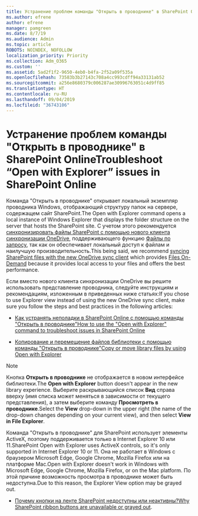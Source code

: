 ```yaml
---
title: Устранение проблем команды "Открыть в проводнике" в SharePoint Online
ms.author: efrene
author: efrene
manager: pamgreen
ms.date: 8/7/19
ms.audience: Admin
ms.topic: article
ROBOTS: NOINDEX, NOFOLLOW
localization_priority: Priority
ms.collection: Adm_O365
ms.custom: ''
ms.assetid: 5ad2f1f2-9650-4eb0-b4fa-2f52a09f535a
ms.openlocfilehash: 73583b3b27143c708a4cc993cdff94a33131ab52
ms.sourcegitcommit: a256e8680379c006287ae30996763051c4d9ff85
ms.translationtype: HT
ms.contentlocale: ru-RU
ms.lasthandoff: 09/04/2019
ms.locfileid: "36743106"
---
```

# <a name="troubleshoot-open-with-explorer-issues-in-sharepoint-online"></a><span data-ttu-id="641b3-102">Устранение проблем команды "Открыть в проводнике" в SharePoint Online</span><span class="sxs-lookup"><span data-stu-id="641b3-102">Troubleshoot “Open with Explorer” issues in SharePoint Online</span></span>

<span data-ttu-id="641b3-103">Команда "Открыть в проводнике" открывает локальный экземпляр проводника Windows, отображающий структуру папок на сервере, содержащем сайт SharePoint.</span><span class="sxs-lookup"><span data-stu-id="641b3-103">The Open with Explorer command opens a local instance of Windows Explorer that displays the folder structure on the server that hosts the SharePoint site.</span></span> <span data-ttu-id="641b3-104">С учетом этого рекомендуется [синхронизировать файлы SharePoint с помощью нового клиента синхронизации OneDrive](https://support.office.com/article/sync-sharepoint-files-with-the-new-onedrive-sync-client-6de9ede8-5b6e-4503-80b2-6190f3354a88)</a>, поддерживающего функцию [Файлы по запросу](https://support.office.com/article/learn-about-onedrive-files-on-demand-0e6860d3-d9f3-4971-b321-7092438fb38e), так как он обеспечивает локальный доступ к файлам и наилучшую производительность.</span><span class="sxs-lookup"><span data-stu-id="641b3-104">This being said, we recommend [syncing SharePoint files with the new OneDrive sync client](https://support.office.com/article/sync-sharepoint-files-with-the-new-onedrive-sync-client-6de9ede8-5b6e-4503-80b2-6190f3354a88)</a> which provides [Files On-Demand](https://support.office.com/article/learn-about-onedrive-files-on-demand-0e6860d3-d9f3-4971-b321-7092438fb38e) because it provides local access to your files and offers the best performance.</span></span>


<span data-ttu-id="641b3-105">Если вместо нового клиента синхронизации OneDrive вы решите использовать представление проводника, следуйте инструкциям и рекомендациям, изложенным в приведенных ниже статьях:</span><span class="sxs-lookup"><span data-stu-id="641b3-105">If you chose to use Explorer view instead of using the new OneDrive sync client, make sure you follow the steps and best practices in the following articles:</span></span>

- [<span data-ttu-id="641b3-106">Как устранять неполадки в SharePoint Online с помощью команды "Открыть в проводнике"</span><span class="sxs-lookup"><span data-stu-id="641b3-106">How to use the "Open with Explorer" command to troubleshoot issues in SharePoint Online</span></span>](https://docs.microsoft.com/sharepoint/support/lists-and-libraries/troubleshoot-issues-using-open-with-explorer)

- [<span data-ttu-id="641b3-107">Копирование и перемещение файлов библиотеки с помощью команды "Открыть в проводнике"</span><span class="sxs-lookup"><span data-stu-id="641b3-107">Copy or move library files by using Open with Explorer</span></span>](https://support.office.com/article/copy-or-move-library-files-by-using-open-with-explorer-aaee7bfb-e2a1-42ee-8fc0-bcc0754f04d2)

> [!Note]  
> <span data-ttu-id="641b3-108">Кнопка **Открыть в проводнике** не отображается в новом интерфейсе библиотеки.</span><span class="sxs-lookup"><span data-stu-id="641b3-108">The **Open with Explorer** button doesn't appear in the new library experience.</span></span> <span data-ttu-id="641b3-109">Выберите раскрывающийся список **Вид** справа вверху (имя списка может меняться в зависимости от текущего представления), а затем выберите команду **Просмотреть в проводнике**.</span><span class="sxs-lookup"><span data-stu-id="641b3-109">Select the **View** drop-down in the upper right (the name of the drop-down changes depending on your current view), and then select **View in File Explorer**.</span></span>
>
 ><span data-ttu-id="641b3-110">Команда "Открыть в проводнике" для SharePoint использует элементы ActiveX, поэтому поддерживается только в Internet Explorer 10 или 11.</span><span class="sxs-lookup"><span data-stu-id="641b3-110">SharePoint Open with Explorer uses ActiveX controls, so it's only supported in Internet Explorer 10 or 11.</span></span> <span data-ttu-id="641b3-111">Она не работает в Windows с браузером Microsoft Edge, Google Chrome, Mozilla Firefox или на платформе Mac.</span><span class="sxs-lookup"><span data-stu-id="641b3-111">Open with Explorer doesn't work in Windows with Microsoft Edge, Google Chrome, Mozilla Firefox, or on the Mac platform.</span></span> <span data-ttu-id="641b3-112">По этой причине возможность просмотра в проводнике может быть недоступна.</span><span class="sxs-lookup"><span data-stu-id="641b3-112">Due to this reason, the Explorer View option may be grayed out.</span></span>
>
> - <span data-ttu-id="641b3-113">[Почему кнопки на ленте SharePoint недоступны или неактивны?](https://support.office.com/article/Why-SharePoint-ribbon-buttons-are-unavailable-48b0939a-2efb-4e79-b5e8-b2c4cb5d04ca)</span><span class="sxs-lookup"><span data-stu-id="641b3-113">[Why SharePoint ribbon buttons are unavailable or grayed out](https://support.office.com/article/Why-SharePoint-ribbon-buttons-are-unavailable-48b0939a-2efb-4e79-b5e8-b2c4cb5d04ca).</span></span>
  

